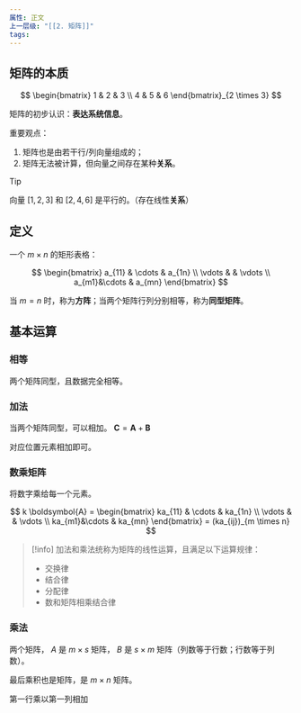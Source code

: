 ```yaml
---
属性: 正文
上一层级: "[[2. 矩阵]]"
tags:
---
```

## 矩阵的本质

$$
\begin{bmatrix} 1 & 2 & 3 \\ 4 & 5 & 6 \end{bmatrix}_{2 \times 3}
$$

矩阵的初步认识：**表达系统信息**。

重要观点：

1. 矩阵也是由若干行/列向量组成的；
2. 矩阵无法被计算，但向量之间存在某种**关系**。

> [!tip] 
> 向量 $[1,2,3]$ 和 $[2,4,6]$ 是平行的。（存在线性**关系**）

## 定义

一个 $m \times n$ 的矩形表格：

$$
\begin{bmatrix} a_{11} & \cdots & a_{1n} \\ \vdots &  & \vdots \\ a_{m1}&\cdots & a_{mn} \end{bmatrix}
$$

当 $m=n$ 时，称为**方阵**；当两个矩阵行列分别相等，称为**同型矩阵**。

## 基本运算

### 相等

两个矩阵同型，且数据完全相等。

### 加法

当两个矩阵同型，可以相加。 $\boldsymbol{C}=\boldsymbol{A}+\boldsymbol{B}$

对应位置元素相加即可。

### 数乘矩阵

将数字乘给每一个元素。

$$
k \boldsymbol{A} = \begin{bmatrix} ka_{11} & \cdots & ka_{1n} \\ \vdots &  & \vdots \\ ka_{m1}&\cdots & ka_{mn} \end{bmatrix} = (ka_{ij})_{m \times n}
$$

> [!info] 
> 加法和乘法统称为矩阵的线性运算，且满足以下运算规律：
> - 交换律
> - 结合律
> - 分配律
> - 数和矩阵相乘结合律

### 乘法

两个矩阵， $A$ 是 $m \times s$ 矩阵， $B$ 是 $s \times m$ 矩阵（列数等于行数；行数等于列数）。

最后乘积也是矩阵，是 $m \times n$ 矩阵。

第一行乘以第一列相加